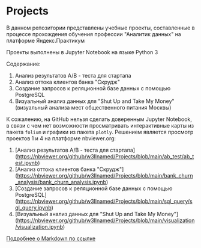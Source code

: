 # Projects

В данном репозитории представлены учебные проекты, составленные в процессе прохождения обучения профессии "Аналитик данных" на платформе Яндекс.Практикум

Проекты выполнены в Jupyter Notebook на языке Python 3

Содержание:
1. Анализ результатов A/B - теста для стартапа
2. Анализ оттока клиентов банка "Скрудж"
3. Создание запросов к реляционной базе данных с помощью PostgreSQL
4. Визуальный анализ данных для "Shut Up and Take My Money" (визуальный анализа мест общественного питания Москвы)


К сожалению, на GitHub нельзя сделать доверенным Jupyter Notebook, в связи с чем нет возможности просматривать интерактивные карты из пакета `folium` и графики из пакета `plotly`. Решением является просмотр проектов 1 и 4 на платформе nbviewer.org:

1. [Анализ результатов A/B - теста для стартапа] (https://nbviewer.org/github/w3llnamed/Projects/blob/main/ab_test/ab_test.ipynb)
2. [Анализ оттока клиентов банка "Скрудж"] (https://nbviewer.org/github/w3llnamed/Projects/blob/main/bank_churn_analysis/bank_churn_analysis.ipynb)
3. [Создание запросов к реляционной базе данных с помощью PostgreSQL] (https://nbviewer.org/github/w3llnamed/Projects/blob/main/sql_query/sql_query.ipynb)
4. [Визуальный анализ данных для "Shut Up and Take My Money"] (https://nbviewer.org/github/w3llnamed/Projects/blob/main/visualization/visualization.ipynb)

[Подробнее о Markdown по ссылке](https://daringfireball.net/projects/markdown/)
